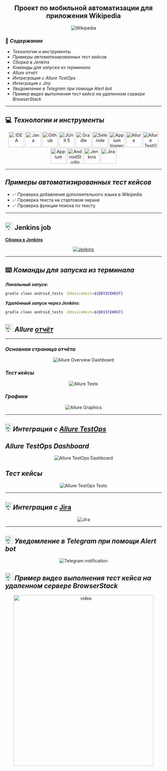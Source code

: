 
<h2 align="center"> Проект по мобильной автоматизации для приложения Wikipedia <a target="_blank" href="https://www.wikipedia.org/"></a> </h2>

<p align="center">
<img title="Wikipedia" src="images/WikipediaLogo.png">
</p>


### :green_book: *Содержание*
- *Технологии и инструменты*
- *Примеры автоматизированных тест кейсов*
- *Сборка в Jenkins*
- *Команды для запуска из терминала*
- *Allure отчёт*
- *Интреграция с Allure TestOps*
- *Интеграция с Jira*
- *Уведомление в Telegram при помощи Alert bot*
- *Пример видео выполнения тест кейса на удаленном сервере BrowserStack*

____

## :computer: *Технологии и инструменты*

<p align="center">  
<a href="https://www.jetbrains.com/idea/"><img src="images/Intelij_IDEA.svg" width="50" height="50"  alt="IDEA"/></a>  
<a href="https://www.java.com/"><img src="images/Java.svg" width="50" height="50"  alt="Java"/></a>  
<a href="https://github.com/"><img src="images/Github.svg" width="50" height="50"  alt="Github"/></a>  
<a href="https://junit.org/junit5/"><img src="images/JUnit5.svg" width="50" height="50"  alt="JUnit 5"/></a>  
<a href="https://gradle.org/"><img src="images/Gradle.svg" width="50" height="50"  alt="Gradle"/></a>  
<a href="https://selenide.org/"><img src="images/Selenide.svg" width="50" height="50"  alt="Selenide"/></a>  
<a href="https://github.com/appium/appium-inspector/raw/main/docs/icon.png"><img src="images/AppiumInspectorIcon.png" width="50" height="50"  alt="Appium Inspector"/></a>  
<a href="https://github.com/allure-framework/allure2"><img src="images/Allure_Report.svg" width="50" height="50"  alt="Allure"/></a> 
<a href="https://qameta.io/"><img src="images/AllureTestOps.svg" width="50" height="50"  alt="Allure TestOps"/></a>   
<a href="https://avatars.githubusercontent.com/u/3221291?s=200&v=4"><img src="images/Appium.svg" width="50" height="50"  alt="Appium"/></a>  
<a href="https://cdn.worldvectorlogo.com/logos/android-studio-1.svg"><img src="images/android-studio-icon.svg" width="50" height="50"  alt="AndroidStudio"/></a>  
<a href="https://www.jenkins.io/"><img src="images/Jenkins.svg" width="50" height="50"  alt="Jenkins"/></a>  
<a href="https://www.atlassian.com/ru/software/jira/"><img src="images/Jira.svg" width="50" height="50"  alt="Jira"/></a>  
</p>

____

## *Примеры автоматизированных тест кейсов*
- :white_check_mark: Проверка добавления дополнительного языка в Wikipedia
- :white_check_mark: Проверка текста на стартовом экране
- :white_check_mark: Проверка функции поиска по тексту

____

## <img src="images/Jenkins.svg" width="25" height="25"  alt="Jenkins"/></a> Jenkins job
<a target="_blank" href="https://jenkins.autotests.cloud/job/qa_guru_diplom_Mobile_tests/">**Сборка в Jenkins**</a>
<p align="center">  
<a href="https://jenkins.autotests.cloud/job/qa_guru_diplom_Mobile_tests/"><img src="images/JenkinsJobMobile.png" alt="Jenkins"/></a>  
</p>


____
## :keyboard: *Команды для запуска из терминала*

***Локальный запуск:***
```bash  
gradle clean android_tests -DdeviceHost=${DEVICEHOST}
```

***Удалённый запуск через Jenkins:***
```bash  
gradle clean android_tests -DdeviceHost=${DEVICEHOST}
```

## <img src="images/Allure_Report.svg" width="25" height="25"  alt="Allure"/></a> *Allure* <a target="_blank" href="https://jenkins.autotests.cloud/job/qa_guru_diplom_Mobile_tests/">*отчёт*</a>
___

### *Основная страница отчёта*

<p align="center">  
<img title="Allure Overview Dashboard" src="images/Allure_Report_Overview.png">  
</p>  

### *Тест кейсы*

<p align="center">  
<img title="Allure Tests" src="images/Test_cases.png">  
</p>

### *Графики*

  <p align="center">  
<img title="Allure Graphics" src="images/Allure_Charts.png">  
</p>

___

## <img src="images/AllureTestOps.svg" width="25" height="25"  alt="Allure"/></a>*Интеграция с* <a target="_blank" href="https://allure.autotests.cloud/launch/15409/tree/155295?treeId=0">*Allure TestOps*</a>

## *Allure TestOps Dashboard*

<p align="center">  
<img title="Allure TestOps Dashboard" src="images/Allure_Test_Ops_Dashboard.png">  
</p>  

## *Тест кейсы*

<p align="center">  
<img title="Allure TestOps Tests" src="images/TestOpsTests.png">  
</p>

___

## <img src="images/Jira.svg" width="25" height="25"  alt="Allure"/></a>*Интеграция с* <a target="_blank" href="https://jira.autotests.cloud/browse/AUTO-1320">Jira</a>

<p align="center">  
<img title="Jira" src="images/JiraTicket.png">  
</p>

____
## <img src="images/Telegram.svg" width="25" height="25"  alt="Allure"/></a> *Уведомление в Telegram при помощи Alert bot*

<p align="center">  
<img title="Telegram notification" src="images/Telegram_bot.png">  
</p>

## <img src="images/Appium.svg" width="25" height="25"  alt="Appium"/></a> *Пример видео выполнения тест кейса на удаленном сервере BrowserStack*


<p align="center"> 
<img title="Browserstack Video" src="images/BrowserStackVideoShort.gif" width="450" height="550"  alt="video">   
</p>



